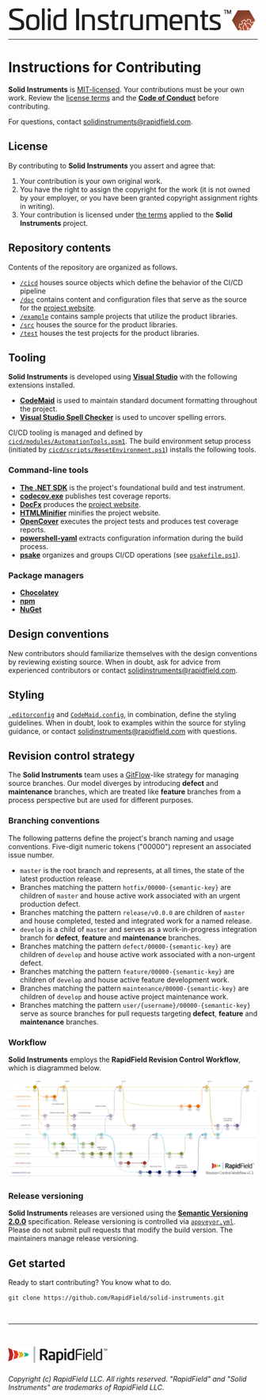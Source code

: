 <!--
Copyright (c) RapidField LLC. Licensed under the MIT License. See LICENSE.txt in the project root for license information.
-->

[![Solid Instruments](SolidInstruments.Logo.Color.Transparent.500w.png)](README.md)
- - -

# Instructions for Contributing

**Solid Instruments** is [MIT-licensed](https://en.wikipedia.org/wiki/MIT_License). Your contributions must be your own work. Review the [license terms](LICENSE.txt) and the [**Code of Conduct**](CODE_OF_CONDUCT.md) before contributing.

For questions, contact [solidinstruments@rapidfield.com](mailto:solidinstruments@rapidfield.com).

## License

By contributing to **Solid Instruments** you assert and agree that:

1. Your contribution is your own original work.
2. You have the right to assign the copyright for the work (it is not owned by your employer, or you have been granted copyright assignment rights in writing).
3. Your contribution is licensed under [the terms](LICENSE.txt)  applied to the **Solid Instruments** project.

## Repository contents

Contents of the repository are organized as follows.

- [`/cicd`](/cicd) houses source objects which define the behavior of the CI/CD pipeline
- [`/doc`](/doc) contains content and configuration files that serve as the source for the [project website](https://www.solidinstruments.com).
- [`/example`](/example) contains sample projects that utilize the product libraries.
- [`/src`](/src) houses the source for the product libraries.
- [`/test`](/test) houses the test projects for the product libraries.

## Tooling

**Solid Instruments** is developed using [**Visual Studio**](https://visualstudio.microsoft.com/downloads) with the following extensions installed.

- [**CodeMaid**](http://www.codemaid.net) is used to maintain standard document formatting throughout the project.
- [**Visual Studio Spell Checker**](https://ewsoftware.github.io/VSSpellChecker) is used to uncover spelling errors.

CI/CD tooling is managed and defined by [`cicd/modules/AutomationTools.psm1`](cicd/modules/AutomationTools.psm1). The build environment setup process (initiated by [`cicd/scripts/ResetEnvironment.ps1`](cicd/scripts/ResetEnvironment.ps1)) installs the following tools.

### Command-line tools

- [**The .NET SDK**](https://docs.microsoft.com/en-us/dotnet/core/sdk) is the project's foundational build and test instrument.
- [**codecov.exe**](https://github.com/codecov/codecov-exe) publishes test coverage reports.
- [**DocFx**](https://dotnet.github.io/docfx/tutorial/docfx_getting_started.html) produces the [project website](https://www.solidinstruments.com).
- [**HTMLMinifier**](https://www.npmjs.com/package/html-minifier) minifies the project website.
- [**OpenCover**](https://github.com/OpenCover/opencover) executes the project tests and produces test coverage reports.
- [**powershell-yaml**](https://github.com/cloudbase/powershell-yaml) extracts configuration information during the build process.
- [**psake**](https://github.com/psake/psake) organizes and groups CI/CD operations (see [`psakefile.ps1`](psakefile.ps1)).

### Package managers

- [**Chocolatey**](https://chocolatey.org/about)
- [**npm**](https://docs.npmjs.com/about-npm)
- [**NuGet**](https://www.nuget.org)

## Design conventions

New contributors should familiarize themselves with the design conventions by reviewing existing source. When in doubt, ask for advice from experienced contributors or contact [solidinstruments@rapidfield.com](mailto:solidinstruments@rapidfield.com).

## Styling

[`.editorconfig`](.editorconfig) and [`CodeMaid.config`](CodeMaid.config), in combination, define the styling guidelines. When in doubt, look to examples within the source for styling guidance, or contact [solidinstruments@rapidfield.com](mailto:solidinstruments@rapidfield.com) with questions.

## Revision control strategy

The **Solid Instruments** team uses a [GitFlow](https://nvie.com/posts/a-successful-git-branching-model/)-like strategy for managing source branches. Our model diverges by introducing **defect** and **maintenance** branches, which are treated like **feature** branches from a process perspective but are used for different purposes.

### Branching conventions

The following patterns define the project's branch naming and usage conventions. Five-digit numeric tokens ("00000") represent an associated issue number.

- `master` is the root branch and represents, at all times, the state of the latest production release.
- Branches matching the pattern `hotfix/00000-{semantic-key}` are children of `master` and house active work associated with an urgent production defect.
- Branches matching the pattern `release/v0.0.0` are children of `master` and house completed, tested and integrated work for a named release.
- `develop` is a child of `master` and serves as a work-in-progress integration branch for **defect**, **feature** and **maintenance** branches.
- Branches matching the pattern `defect/00000-{semantic-key}` are children of `develop` and house active work associated with a non-urgent defect.
- Branches matching the pattern `feature/00000-{semantic-key}` are children of `develop` and house active feature development work.
- Branches matching the pattern `maintenance/00000-{semantic-key}` are children of `develop` and house active project maintenance work.
- Branches matching the pattern `user/{username}/00000-{semantic-key}` serve as source branches for pull requests targeting **defect**, **feature** and **maintenance** branches.

### Workflow

**Solid Instruments** employs the **RapidField Revision Control Workflow**, which is diagrammed below.

[![Revision control diagram](RapidFieldRevisionControlWorkflow.png)](RapidFieldRevisionControlWorkflow.png)

### Release versioning

**Solid Instruments** releases are versioned using the [**Semantic Versioning 2.0.0**](https://semver.org/spec/v2.0.0.html) specification. Release versioning is controlled via [`appveyor.yml`](appveyor.yml). Please do not submit pull requests that modify the build version. The maintainers manage release versioning.

## Get started

Ready to start contributing? You know what to do.

```shell
git clone https://github.com/RapidField/solid-instruments.git
```

<br />

- - -

<br />

[![RapidField](RapidField.Logo.Color.Black.Transparent.200w.png)](https://www.rapidfield.com)

###### Copyright (c) RapidField LLC. All rights reserved. "RapidField" and "Solid Instruments" are trademarks of RapidField LLC.